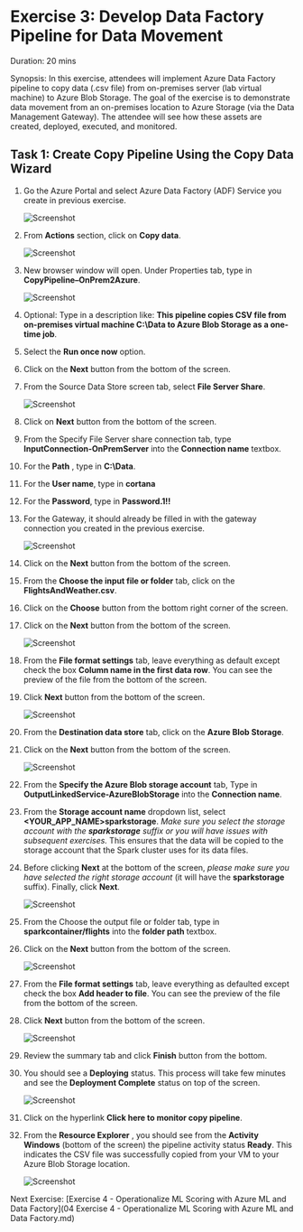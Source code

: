 # Exercise 3: Develop Data Factory Pipeline for Data Movement

Duration: 20 mins

Synopsis: In this exercise, attendees will implement Azure Data Factory pipeline to copy data (.csv file) from on-premises server (lab virtual machine) to Azure Blob Storage. The goal of the exercise is to demonstrate data movement from an on-premises location to Azure Storage (via the Data Management Gateway). The attendee will see how these assets are created, deployed, executed, and monitored.

## Task 1: Create Copy Pipeline Using the Copy Data Wizard

1. Go the Azure Portal and select Azure Data Factory (ADF) Service you create in previous exercise.

    ![Screenshot](images/create_copy_pipeline_using_the_copy_data_wizard_0.png)

1. From **Actions** section, click on **Copy data**.

    ![Screenshot](images/create_copy_pipeline_using_the_copy_data_wizard_1.png)

1. New browser window will open.  Under Properties tab, type in **CopyPipeline–OnPrem2Azure**.

    ![Screenshot](images/create_copy_pipeline_using_the_copy_data_wizard_2.png)

1. Optional: Type in a description like: **This pipeline copies CSV file from on-premises virtual machine C:\Data to Azure Blob Storage as a one-time job**.
2. Select the **Run once now** option.
3. Click on the **Next** button from the bottom of the screen.
4. From the Source Data Store screen tab, select **File Server Share**.

    ![Screenshot](images/create_copy_pipeline_using_the_copy_data_wizard_3.png)

1. Click on **Next** button from the bottom of the screen.
2. From the Specify File Server share connection tab, type **InputConnection-OnPremServer** into the **Connection name** textbox.
3. For the **Path** , type in **C:\Data**.
4. For the **User name**, type in **cortana**
5. For the **Password**, type in **Password.1!!**
6. For the Gateway, it should already be filled in with the gateway connection you created in the previous exercise.

    ![Screenshot](images/create_copy_pipeline_using_the_copy_data_wizard_4.png)

1. Click on the **Next** button from the bottom of the screen.
2. From the **Choose the input file or folder** tab, click on the **FlightsAndWeather.csv**.
3. Click on the **Choose** button from the bottom right corner of the screen.
4. Click on the **Next** button from the bottom of the screen.

    ![Screenshot](images/create_copy_pipeline_using_the_copy_data_wizard_5.png)

1. From the **File format settings** tab, leave everything as default except check the box **Column name in the first data row**.  You can see the preview of the file from the bottom of the screen.
2. Click **Next** button from the bottom of the screen.

    ![Screenshot](images/create_copy_pipeline_using_the_copy_data_wizard_6.png)

1. From the **Destination data store** tab, click on the **Azure Blob Storage**.
2. Click on the **Next** button from the bottom of the screen.

    ![Screenshot](images/create_copy_pipeline_using_the_copy_data_wizard_7.png)

1. From the **Specify the Azure Blob storage account** tab, Type in **OutputLinkedService-AzureBlobStorage** into the **Connection name**.
2. From the **Storage account name** dropdown list, select **\<YOUR_APP_NAME\>sparkstorage**. _Make sure you select the storage account with the **sparkstorage** suffix or you will have issues with subsequent exercises._ This ensures that the data will be copied to the storage account that the Spark cluster uses for its data files.
3. Before clicking **Next** at the bottom of the screen, *please make sure you have selected the right storage account* (it will have the **sparkstorage** suffix). Finally, click **Next**.

    ![Screenshot](images/create_copy_pipeline_using_the_copy_data_wizard_8.png)

1. From the Choose the output file or folder tab, type in **sparkcontainer/flights** into the **folder path** textbox.
2. Click on the **Next** button from the bottom of the screen.

    ![Screenshot](images/create_copy_pipeline_using_the_copy_data_wizard_9.png)

1. From the **File format settings** tab, leave everything as defaulted except check the box **Add header to file**. You can see the preview of the file from the bottom of the screen.
2. Click **Next** button from the bottom of the screen.

    ![Screenshot](images/create_copy_pipeline_using_the_copy_data_wizard_10.png)

1. Review the summary tab and click **Finish** button from the bottom.
2. You should see a **Deploying** status. This process will take few minutes and see the **Deployment Complete** status on top of the screen.

    ![Screenshot](images/create_copy_pipeline_using_the_copy_data_wizard_11.png)

1. Click on the hyperlink **Click here to monitor copy pipeline**.
2. From the **Resource Explorer** , you should see from the **Activity Windows** (bottom of the screen) the pipeline activity status **Ready**. This indicates the CSV file was successfully copied from your VM to your Azure Blob Storage location.

    ![Screenshot](images/create_copy_pipeline_using_the_copy_data_wizard_12.png)

Next Exercise: [Exercise 4 - Operationalize ML Scoring with Azure ML and Data Factory](04 Exercise 4 - Operationalize ML Scoring with Azure ML and Data Factory.md)
